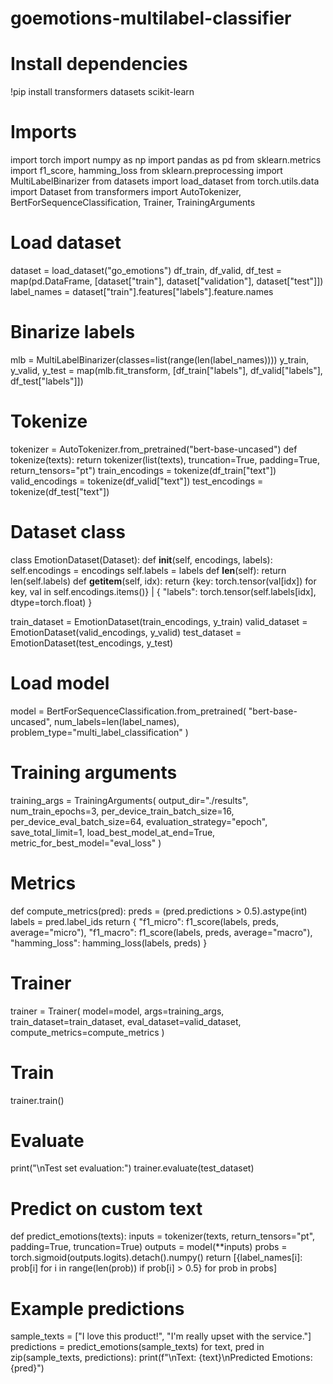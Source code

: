 # goemotions-multilabel-classifier
# Install dependencies
!pip install transformers datasets scikit-learn

# Imports
import torch
import numpy as np
import pandas as pd
from sklearn.metrics import f1_score, hamming_loss
from sklearn.preprocessing import MultiLabelBinarizer
from datasets import load_dataset
from torch.utils.data import Dataset
from transformers import AutoTokenizer, BertForSequenceClassification, Trainer, TrainingArguments

# Load dataset
dataset = load_dataset("go_emotions")
df_train, df_valid, df_test = map(pd.DataFrame, [dataset["train"], dataset["validation"], dataset["test"]])
label_names = dataset["train"].features["labels"].feature.names

# Binarize labels
mlb = MultiLabelBinarizer(classes=list(range(len(label_names))))
y_train, y_valid, y_test = map(mlb.fit_transform, [df_train["labels"], df_valid["labels"], df_test["labels"]])

# Tokenize
tokenizer = AutoTokenizer.from_pretrained("bert-base-uncased")
def tokenize(texts): return tokenizer(list(texts), truncation=True, padding=True, return_tensors="pt")
train_encodings = tokenize(df_train["text"])
valid_encodings = tokenize(df_valid["text"])
test_encodings = tokenize(df_test["text"])

# Dataset class
class EmotionDataset(Dataset):
    def __init__(self, encodings, labels):
        self.encodings = encodings
        self.labels = labels
    def __len__(self): return len(self.labels)
    def __getitem__(self, idx):
        return {key: torch.tensor(val[idx]) for key, val in self.encodings.items()} | {
            "labels": torch.tensor(self.labels[idx], dtype=torch.float)
        }

train_dataset = EmotionDataset(train_encodings, y_train)
valid_dataset = EmotionDataset(valid_encodings, y_valid)
test_dataset = EmotionDataset(test_encodings, y_test)

# Load model
model = BertForSequenceClassification.from_pretrained(
    "bert-base-uncased", num_labels=len(label_names), problem_type="multi_label_classification"
)

# Training arguments
training_args = TrainingArguments(
    output_dir="./results",
    num_train_epochs=3,
    per_device_train_batch_size=16,
    per_device_eval_batch_size=64,
    evaluation_strategy="epoch",
    save_total_limit=1,
    load_best_model_at_end=True,
    metric_for_best_model="eval_loss"
)

# Metrics
def compute_metrics(pred):
    preds = (pred.predictions > 0.5).astype(int)
    labels = pred.label_ids
    return {
        "f1_micro": f1_score(labels, preds, average="micro"),
        "f1_macro": f1_score(labels, preds, average="macro"),
        "hamming_loss": hamming_loss(labels, preds)
    }

# Trainer
trainer = Trainer(
    model=model,
    args=training_args,
    train_dataset=train_dataset,
    eval_dataset=valid_dataset,
    compute_metrics=compute_metrics
)

# Train
trainer.train()

# Evaluate
print("\nTest set evaluation:")
trainer.evaluate(test_dataset)

# Predict on custom text
def predict_emotions(texts):
    inputs = tokenizer(texts, return_tensors="pt", padding=True, truncation=True)
    outputs = model(**inputs)
    probs = torch.sigmoid(outputs.logits).detach().numpy()
    return [{label_names[i]: prob[i] for i in range(len(prob)) if prob[i] > 0.5} for prob in probs]

# Example predictions
sample_texts = ["I love this product!", "I'm really upset with the service."]
predictions = predict_emotions(sample_texts)
for text, pred in zip(sample_texts, predictions):
    print(f"\nText: {text}\nPredicted Emotions: {pred}")

